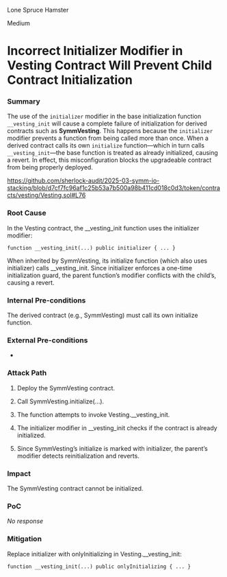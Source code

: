 Lone Spruce Hamster

Medium

# Incorrect Initializer Modifier in Vesting Contract Will Prevent Child Contract Initialization

### Summary

The use of the `initializer` modifier in the base initialization function `__vesting_init` will cause a complete failure of initialization for derived contracts such as **SymmVesting**. This happens because the `initializer` modifier prevents a function from being called more than once. When a derived contract calls its own `initialize` function—which in turn calls `__vesting_init`—the base function is treated as already initialized, causing a revert. In effect, this misconfiguration blocks the upgradeable contract from being properly deployed.

https://github.com/sherlock-audit/2025-03-symm-io-stacking/blob/d7cf7fc96af1c25b53a7b500a98b411cd018c0d3/token/contracts/vesting/Vesting.sol#L76

### Root Cause

In the Vesting contract, the __vesting_init function uses the initializer modifier:

```solidity
function __vesting_init(...) public initializer { ... }
```
When inherited by SymmVesting, its initialize function (which also uses initializer) calls __vesting_init. Since initializer enforces a one-time initialization guard, the parent function’s modifier conflicts with the child’s, causing a revert.


### Internal Pre-conditions

The derived contract (e.g., SymmVesting) must call its own initialize function.

### External Pre-conditions

*

### Attack Path

1. Deploy the SymmVesting contract.

2. Call SymmVesting.initialize(...).

3. The function attempts to invoke Vesting.__vesting_init.

4. The initializer modifier in __vesting_init checks if the contract is already initialized.

5. Since SymmVesting’s initialize is marked with initializer, the parent’s modifier detects reinitialization and reverts.

### Impact

The SymmVesting contract cannot be initialized.

### PoC

_No response_

### Mitigation

Replace initializer with onlyInitializing in Vesting.__vesting_init:

```solidity
function __vesting_init(...) public onlyInitializing { ... }
```